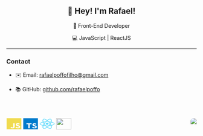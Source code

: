 <h2 align="center">👋 Hey! I'm Rafael!</h2>

<p align="center">🚀 Front-End Developer</p>
<p align="center">💻 JavaScript | ReactJS</p>

---

### Contact

- ✉️ Email: rafaelpoffofilho@gmail.com
- 📚 GitHub: [github.com/rafaelpoffo](https://github.com/rafaelpoffo)
  
  

  <div style="display: inline_block"><br>
<div style="display: inline_block"><br>
  <img align="center"  height="30" width="40" src="https://raw.githubusercontent.com/devicons/devicon/master/icons/javascript/javascript-plain.svg">
  <img align="center"  height="30" width="40" src="https://raw.githubusercontent.com/devicons/devicon/master/icons/typescript/typescript-plain.svg">
  <img align="center"  height="30" width="40" src="https://raw.githubusercontent.com/devicons/devicon/master/icons/react/react-original.svg">
  <img align="center"  height="30" width="40" src="https://cdn.jsdelivr.net/gh/devicons/devicon/icons/nodejs/nodejs-original.svg">
    <img align="right" height="150" style="border-radius:10px;" src="https://i.gifer.com/4j6o.gif">

</div>
